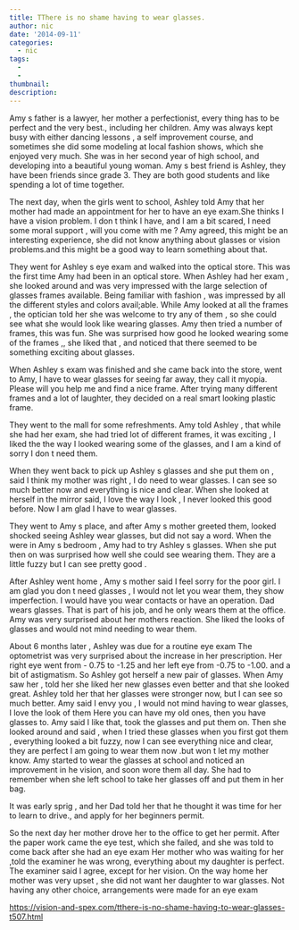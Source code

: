 ```yaml
---
title: TThere is no shame having to wear glasses.
author: nic
date: '2014-09-11'
categories:
  - nic
tags:
  - 
  - 
thumbnail: 
description: 
---
```


Amy s father is a lawyer, her mother a perfectionist, every thing has to be perfect and the very best., including her children.
Amy was always kept busy with either dancing lessons , a self improvement course, and sometimes she did some modeling at local fashion shows, which she enjoyed very much.
She was in her second year of high school, and developing into a beautiful young woman.
Amy s best friend is Ashley, they have been friends since grade 3.
They are both good students and like spending a lot of time together.

The next day, when the girls went to  school, Ashley told Amy that her mother had made an appointment for her to have an eye exam.She thinks I have a vision problem.
I don t think I have, and I am a bit scared, I need some moral support , will you come with me ?
Amy agreed, this might be an interesting experience, she did not know anything about glasses or vision problems.and this might be a good way to learn something about that.

They went for Ashley s eye exam and walked into the optical store.
This was the first time Amy had been in an optical store.
When Ashley had her exam , she looked around and was very impressed with the large selection of glasses frames available.
Being familiar with fashion , was impressed by all the different styles and colors avail;able.
While Amy looked at all the frames , the optician told her she was welcome to try any of them , so she could see what she would look like wearing glasses.
Amy then tried a number of frames, this was fun.
She was surprised how good he looked wearing some of the frames ,, she liked that , and noticed that there seemed to be something exciting about glasses.

When Ashley s exam was finished and she came back into the store, went to Amy, I have to wear glasses for seeing far away, they call it myopia.
Please will you help me  and find a nice frame.
After trying many different frames and a lot of laughter, they decided on a real smart looking plastic frame.

They went to the mall for some refreshments.
Amy told Ashley , that while she had her exam, she had tried  lot of different frames, it was exciting , I liked the the way I looked wearing some of the glasses, and I am a kind of sorry I don t need them.

When they went back to pick up Ashley s glasses and she put them on , said I think my mother was     right , I do need to wear glasses.
I can see so much better now and everything is nice and clear.
When she looked at herself in the mirror said, I love the way  I look , I never looked this good before.
Now I am glad I have to wear glasses.

They went to Amy s place, and after Amy s mother greeted them, looked shocked seeing Ashley wear glasses, but did not say a word.
When the were in Amy s bedroom , Amy had to try Ashley s glasses. When she put then on was surprised how well she could see wearing them.
They are a little fuzzy but I  can see pretty good .

After Ashley went home , Amy s mother said I feel sorry for  the poor girl.
I am glad you don t need glasses , I would not let you wear them, they show imperfection.
I would have you wear contacts or have an operation.
Dad wears glasses.
That is part of his job, and he only wears them at the office.
Amy was very surprised about her mothers reaction.
She liked the looks of glasses and would not mind needing to wear them.

About 6 months later , Ashley was due for a routine eye exam
The optometrist was very surprised about the increase in her prescription.
Her right eye went from - 0.75 to -1.25 and her left eye from -0.75 to -1.00. and a bit of astigmatism.
So Ashley got herself a new pair of glasses.
When Amy saw her , told her she liked her new glasses even better and that she looked great.
Ashley told her that her glasses were stronger now, but I can see so much better.
Amy said I envy you , I would not mind having to wear glasses, I love the look of them
Here you can have my old ones, then  you have glasses to.
Amy said I like that, took the glasses and put them on.
Then she looked around and said , when I tried these glasses when you first got them , everything looked a bit fuzzy, now I can see everything nice and clear, they are perfect
I am going to wear them now .but won  t let my mother know.
Amy started to wear the glasses at school and noticed an improvement in he vision, and soon wore them all day.
She had to remember when she left school to take her glasses off and put them in her bag.

It was early sprig , and her Dad told her that he thought it was time for her to learn to drive., and apply for her beginners permit.

So the next day her mother drove her to the office to get her permit.
After the paper work came the eye test, which she failed, and she was told to come back after she had an eye exam
Her mother who was waiting for her ,told the examiner he was wrong, everything about my daughter is perfect.
The examiner said I agree, except for her vision.
On the way home her mother was very upset , she did not want her daughter to war glasses.
Not having any other choice, arrangements were made for an eye exam

https://vision-and-spex.com/tthere-is-no-shame-having-to-wear-glasses-t507.html

